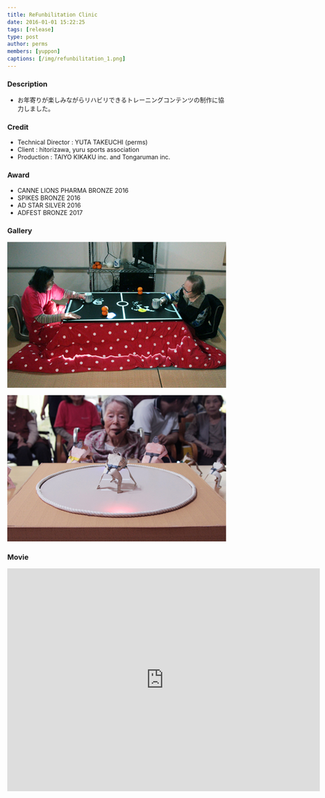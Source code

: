 ```yaml
---
title: ReFunbilitation Clinic
date: 2016-01-01 15:22:25
tags: [release]
type: post
author: perms
members: [yuppon]
captions: [/img/refunbilitation_1.png]
---
```


### Description

* お年寄りが楽しみながらリハビリできるトレーニングコンテンツの制作に協力しました。

### Credit

* Technical Director : YUTA TAKEUCHI (perms)
* Client : hitorizawa, yuru sports association
* Production : TAIYO KIKAKU inc. and Tongaruman inc.

### Award

* CANNE LIONS PHARMA BRONZE 2016
* SPIKES BRONZE 2016
* AD STAR SILVER 2016
* ADFEST BRONZE 2017

### Gallery

![](/img/refunbilitation_2.png)

![](/img/refunbilitation_3.png)

### Movie

<iframe src="https://player.vimeo.com/video/249295970" width="720" height="512" frameborder="0" webkitallowfullscreen mozallowfullscreen allowfullscreen></iframe>
